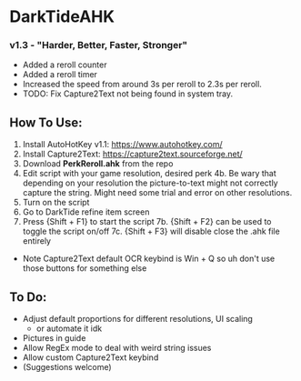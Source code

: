 # DarkTideAHK
 
### v1.3 - "Harder, Better, Faster, Stronger"
- Added a reroll counter
- Added a reroll timer
- Increased the speed from around 3s per reroll to 2.3s per reroll.
- TODO: Fix Capture2Text not being found in system tray.

## How To Use:
1. Install AutoHotKey v1.1: https://www.autohotkey.com/
2. Install Capture2Text: https://capture2text.sourceforge.net/ 
3. Download **PerkReroll.ahk** from the repo
4. Edit script with your game resolution, desired perk
    4b. Be wary that depending on your resolution the picture-to-text might not correctly capture the string. Might need some trial and error on other resolutions.
5. Turn on the script
6. Go to DarkTide refine item screen
7. Press {Shift + F1} to start the script
    7b. {Shift + F2} can be used to toggle the script on/off
    7c. {Shift + F3} will disable close the .ahk file entirely

- Note Capture2Text default OCR keybind is Win + Q so uh don't use those buttons for something else

## To Do:
- Adjust default proportions for different resolutions, UI scaling
    - or automate it idk
- Pictures in guide
- Allow RegEx mode to deal with weird string issues
- Allow custom Capture2Text keybind
- (Suggestions welcome)
